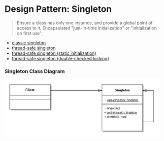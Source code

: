 # Design Pattern: Singleton

> Ensure a class has only one instance, and provide a global point of access to it.
> Encapsulated "just-in-time initialization" or "initialization on first use".

* [classic singleton](/src/singleton/classic)
* [thread-safe singleton](/src/singleton/threadsafe)
* [thread-safe singleton (static initialization)](/src/singleton/staticInit)
* [thread-safe singleton (double-checked locking)](/src/singleton/dclock)

### Singleton Class Diagram

![Singleton Class Diagram](/UMLs/singleton/Singleton_Class_Diagram.png)